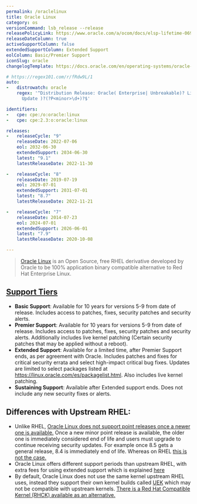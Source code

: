 ```yaml
---
permalink: /oraclelinux
title: Oracle Linux
category: os
versionCommand: lsb_release --release
releasePolicyLink: https://www.oracle.com/a/ocom/docs/elsp-lifetime-069338.pdf
releaseDateColumn: true
activeSupportColumn: false
extendedSupportColumn: Extended Support
eolColumn: Basic/Premier Support
iconSlug: oracle
changelogTemplate: https://docs.oracle.com/en/operating-systems/oracle-linux/__RELEASE_CYCLE__/relnotes__LATEST__/

# https://regex101.com/r/fRdw9L/1
auto:
-   distrowatch: oracle
    regex: '^Distribution Release: Oracle( Enterprise| Unbreakable)? Linux R?(?P<major>\d)(-U|\.|
      Update )?(?P<minor>\d+)?$'

identifiers:
-   cpe: cpe:/o:oracle:linux
-   cpe: cpe:2.3:o:oracle:linux

releases:
-   releaseCycle: "9"
    releaseDate: 2022-07-06
    eol: 2032-06-30
    extendedSupport: 2034-06-30
    latest: "9.1"
    latestReleaseDate: 2022-11-30

-   releaseCycle: "8"
    releaseDate: 2019-07-19
    eol: 2029-07-01
    extendedSupport: 2031-07-01
    latest: "8.7"
    latestReleaseDate: 2022-11-21

-   releaseCycle: "7"
    releaseDate: 2014-07-23
    eol: 2024-07-01
    extendedSupport: 2026-06-01
    latest: "7.9"
    latestReleaseDate: 2020-10-08

---
```


> [Oracle Linux](https://www.oracle.com/linux/) is an Open Source, free RHEL derivative developed by Oracle to be 100% application binary compatible alternative to Red Hat Enterprise Linux.

## [Support Tiers](https://www.oracle.com/us/support/library/enterprise-linux-support-policies-069172.pdf)

- **Basic Support**: Available for 10 years for versions 5-9 from date of release. Includes access to patches, fixes, security patches and security alerts.
- **Premier Support**: Available for 10 years for versions 5-9 from date of release. Includes access to patches, fixes, security patches and security alerts. Additionally includes live kernel patching (Certain security patches that may be applied without a reboot).
- **Extended Support**: Available for a limited time, after Premier Support ends, as per agreement with Oracle. Includes patches and fixes for critical security errata and select high-impact critical bug fixes. Updates are limited to select packages listed at <https://linux.oracle.com/es/packagelist.html>. Also includes live kernel patching.
- **Sustaining Support**: Available after Extended support ends. Does not include any new security fixes or alerts.

## Differences with Upstream RHEL:

- Unlike RHEL, [Oracle Linux does not support point releases once a newer one is available.](https://community.oracle.com/tech/apps-infra/discussion/4481998/what-is-the-lifecycle-of-oracle-linux-for-minor-releases) Once a new minor point release is available, the older one is immediately considered end of life and users must upgrade to continue receiving security updates. For example once 8.5 gets a general release, 8.4 is immediately end of life. Whereas on RHEL [this is not the case.](https://access.redhat.com/articles/rhel-eus)
- Oracle Linux offers different support periods than upstream RHEL, with extra fees for using extended support which is explained [here](https://www.oracle.com/a/ocom/docs/linux/oracle-linux-extended-support-ds.pdf)
- By default, Oracle Linux does not use the same kernel upstream RHEL uses, instead they support their own kernel builds called [UEK](https://docs.oracle.com/en/operating-systems/uek/) which may not be compatible with upstream kernels. [There is a Red Hat Compatible Kernel (RHCK) available as an alternative.](https://community.oracle.com/tech/apps-infra/discussion/4467791/oracle-linux-how-to-change-default-kernel)
